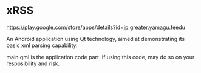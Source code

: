 # xRSS
https://play.google.com/store/apps/details?id=jp.greater.yamagu.feedu

An Android application using Qt technology, aimed at demonstrating its basic xml parsing capability.

main.qml is the application code part. If using this code, may do so on your resposibility and risk.
